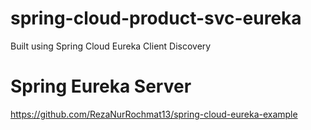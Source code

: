 # spring-cloud-product-svc-eureka
Built using Spring Cloud Eureka Client Discovery

# Spring Eureka Server
https://github.com/RezaNurRochmat13/spring-cloud-eureka-example

